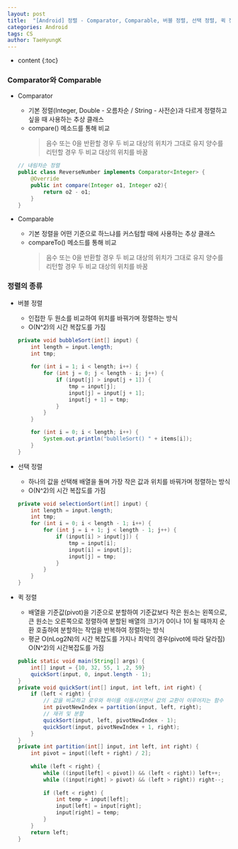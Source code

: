 ```yaml
---
layout: post
title:  "[Android] 정렬 - Comparator, Comparable, 버블 정렬, 선택 정렬, 퀵 정"
categories: Android
tags: CS
author: TaeHyungK
---
```


* content
{:toc}

### Comparator와 Comparable

 - Comparator
   - 기본 정렬(Integer, Double - 오름차순 / String - 사전순)과 다르게 정렬하고 싶을 때 사용하는 추상 클래스
   - compare() 메소드를 통해 비교
     > 음수 또는 0을 반환할 경우 두 비교 대상의 위치가 그대로 유지
     > 양수를 리턴할 경우 두 비교 대상의 위치를 바꿈
   ```java
   // 내림차순 정렬
   public class ReverseNumber implements Comparator<Integer> {
       @Override
       public int compare(Integer o1, Integer o2){
           return o2 - o1;
       }
   }
   ```

 - Comparable
   - 기본 정렬을 어떤 기준으로 하느냐를 커스텀할 때에 사용하는 추상 클래스
   - compareTo() 메소드를 통해 비교
     > 음수 또는 0을 반환할 경우 두 비교 대상의 위치가 그대로 유지
     > 양수를 리턴할 경우 두 비교 대상의 위치를 바꿈








### 정렬의 종류

 - 버블 정렬
   - 인접한 두 원소를 비교하여 위치를 바꿔가며 정렬하는 방식
   - O(N^2)의 시간 복잡도를 가짐
   ```java
   private void bubbleSort(int[] input) {
       int length = input.length;
       int tmp;
           
       for (int i = 1; i < length; i++) {
           for (int j = 0; j < length - i; j++) {
               if (input[j] > input[j + 1]) {
                   tmp = input[j];
                   input[j] = input[j + 1];
                   input[j + 1] = tmp;
               }
           }
       }
   
       for (int i = 0; i < length; i++) {
           System.out.println("bublleSort() " + items[i]);
       }
   }
   ```
 
 - 선택 정렬
   - 하나의 값을 선택해 배열을 돌며 가장 작은 값과 위치를 바꿔가며 정렬하는 방식
   - O(N^2)의 시간 복잡도를 가짐
   ```java
   private void selectionSort(int[] input) {
       int length = input.length;
       int tmp;
       for (int i = 0; i < length - 1; i++) {
           for (int j = i + 1; j < length - 1; j++) {
               if (input[i] > input[j]) {
                   tmp = input[i];
                   input[i] = input[j];
                   input[j] = tmp;
               }
           }
       }
   } 
   ```
   
 - 퀵 정렬
   - 배열을 기준값(pivot)을 기준으로 분할하여 기준값보다 작은 원소는 왼쪽으로, 큰 원소는 오른쪽으로 정렬하여 분할된 배열의 크기가 0이나 1이 될 때까지 순환 호출하여 분할하는 작업을 반복하여 정렬하는 방식
   - 평균 O(nLog2N)의 시간 복잡도를 가지나 최악의 경우(pivot에 따라 달라짐) O(N^2)의 시간복잡도를 가짐
   ```java
   public static void main(String[] args) {
       int[] input = {10, 32, 55, 1 ,2, 59}
       quickSort(input, 0, input.length - 1);
   }
   private void quickSort(int[] input, int left, int right) {
       if (left < right) {
           // 값을 비교하고 로우와 하이를 이동시키면서 값의 교환이 이루어지는 함수
           int pivotNewIndex = partition(input, left, right);
           // 재귀 및 분할
           quickSort(input, left, pivotNewIndex - 1);
           quickSort(input, pivotNewIndex + 1, right);
       }
   }
   private int partition(int[] input, int left, int right) {
       int pivot = input[(left + right) / 2];
     
       while (left < right) {
           while ((input[left] < pivot]) && (left < right)) left++;
           while ((input[right] > pivot) && (left > right)) right--;
       
           if (left < right) {
               int temp = input[left];
               input[left] = input[right];
               input[right] = temp;
           }
       }
       return left;
   }
   ```
